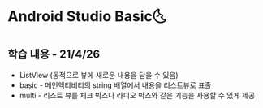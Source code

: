 # Android Studio Basic:last_quarter_moon_with_face:

## 학습 내용 - 21/4/26

- ListView (동적으로 뷰에 새로운 내용을 담을 수 있음)
- basic - 메인액티비티의 string 배열에서 내용을 리스트뷰로 표출
- multi - 리스트 뷰를 체크 박스나 라디오 박스와 같은 기능을 사용할 수 있게 제공